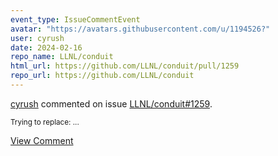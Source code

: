 ```yaml
---
event_type: IssueCommentEvent
avatar: "https://avatars.githubusercontent.com/u/1194526?"
user: cyrush
date: 2024-02-16
repo_name: LLNL/conduit
html_url: https://github.com/LLNL/conduit/pull/1259
repo_url: https://github.com/LLNL/conduit
---
```


<a href='https://github.com/cyrush' target='_blank'>cyrush</a> commented on issue <a href='https://github.com/LLNL/conduit/pull/1259' target='_blank'>LLNL/conduit#1259</a>.

<small>Trying to replace:...</small>

<a href='https://github.com/LLNL/conduit/pull/1259' target='_blank'>View Comment</a>